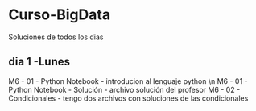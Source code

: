 # Curso-BigData

Soluciones de todos los dias

## dia 1 -Lunes
M6 - 01 - Python Notebook                        - introducion al lenguaje python \n
M6 - 01 - Python Notebook - Solución             - archivo solución del profesor
M6 - 02 - Condicionales                          - tengo dos archivos con soluciones de las condicionales
